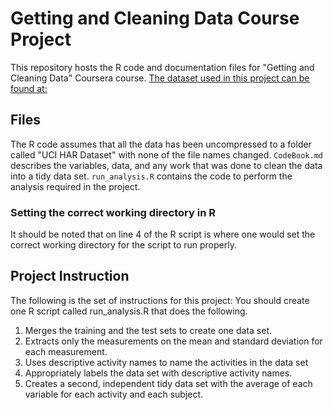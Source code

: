 Getting and Cleaning Data Course Project
==========================================
This repository hosts the R code and documentation files for "Getting and Cleaning Data" Coursera course.
[The dataset used in this project can be found at:](https://d396qusza40orc.cloudfront.net/getdata%2Fprojectfiles%2FUCI%20HAR%20Dataset.zip)

## Files

The R code assumes that all the data has been uncompressed to a folder called "UCI HAR Dataset" with none of the file names changed.
`CodeBook.md` describes the variables, data, and any work that was done to clean the data into a tidy data set.
`run_analysis.R` contains the code to perform the analysis required in the project.

### Setting the correct working directory in R
It should be noted that on line 4 of the R script is where one would set the correct working directory for the script to run properly.


## Project Instruction
The following is the set of instructions for this project:
You should create one R script called run_analysis.R that does the following. 
1. Merges the training and the test sets to create one data set.
2. Extracts only the measurements on the mean and standard deviation for each measurement. 
3. Uses descriptive activity names to name the activities in the data set
4. Appropriately labels the data set with descriptive activity names. 
5. Creates a second, independent tidy data set with the average of each variable for each activity and each subject.
